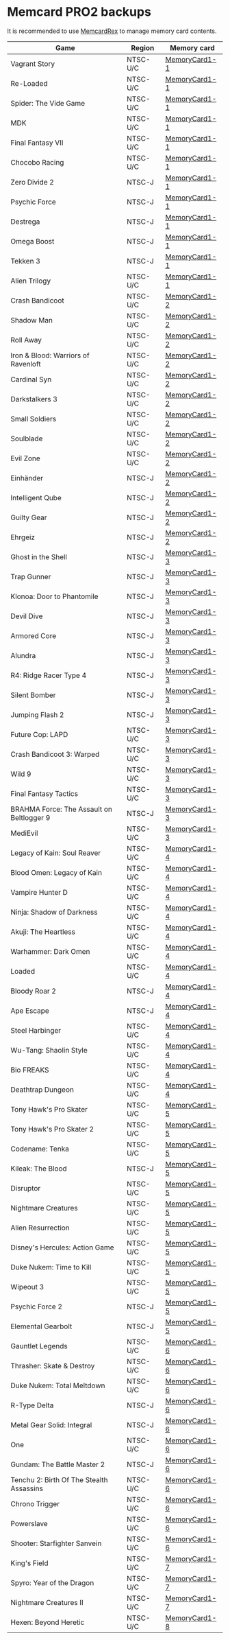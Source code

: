 # Memcard PRO2 backups

It is recommended to use [MemcardRex](https://github.com/ShendoXT/memcardrex) to manage memory card contents.

| Game | Region | Memory card |
| - | - | - |
| Vagrant Story | NTSC-U/C | [MemoryCard1-1](PS1/MemoryCard1/MemoryCard1-1.mcd) |
| Re-Loaded | NTSC-U/C | [MemoryCard1-1](PS1/MemoryCard1/MemoryCard1-1.mcd) |
| Spider: The Vide Game | NTSC-U/C | [MemoryCard1-1](PS1/MemoryCard1/MemoryCard1-1.mcd) |
| MDK | NTSC-U/C | [MemoryCard1-1](PS1/MemoryCard1/MemoryCard1-1.mcd) |
| Final Fantasy VII | NTSC-U/C | [MemoryCard1-1](PS1/MemoryCard1/MemoryCard1-1.mcd) |
| Chocobo Racing | NTSC-U/C | [MemoryCard1-1](PS1/MemoryCard1/MemoryCard1-1.mcd) |
| Zero Divide 2 | NTSC-J | [MemoryCard1-1](PS1/MemoryCard1/MemoryCard1-1.mcd) |
| Psychic Force | NTSC-J | [MemoryCard1-1](PS1/MemoryCard1/MemoryCard1-1.mcd) |
| Destrega | NTSC-J | [MemoryCard1-1](PS1/MemoryCard1/MemoryCard1-1.mcd) |
| Omega Boost | NTSC-J | [MemoryCard1-1](PS1/MemoryCard1/MemoryCard1-1.mcd) |
| Tekken 3 | NTSC-J | [MemoryCard1-1](PS1/MemoryCard1/MemoryCard1-1.mcd) |
| Alien Trilogy | NTSC-U/C | [MemoryCard1-1](PS1/MemoryCard1/MemoryCard1-1.mcd) |
| Crash Bandicoot | NTSC-U/C | [MemoryCard1-2](PS1/MemoryCard1/MemoryCard1-2.mcd) |
| Shadow Man | NTSC-U/C | [MemoryCard1-2](PS1/MemoryCard1/MemoryCard1-2.mcd) |
| Roll Away | NTSC-U/C | [MemoryCard1-2](PS1/MemoryCard1/MemoryCard1-2.mcd) |
| Iron & Blood: Warriors of Ravenloft | NTSC-U/C | [MemoryCard1-2](PS1/MemoryCard1/MemoryCard1-2.mcd) |
| Cardinal Syn | NTSC-U/C | [MemoryCard1-2](PS1/MemoryCard1/MemoryCard1-2.mcd) |
| Darkstalkers 3 | NTSC-U/C | [MemoryCard1-2](PS1/MemoryCard1/MemoryCard1-2.mcd) |
| Small Soldiers | NTSC-U/C | [MemoryCard1-2](PS1/MemoryCard1/MemoryCard1-2.mcd) |
| Soulblade | NTSC-U/C | [MemoryCard1-2](PS1/MemoryCard1/MemoryCard1-2.mcd) |
| Evil Zone | NTSC-U/C | [MemoryCard1-2](PS1/MemoryCard1/MemoryCard1-2.mcd) |
| Einhänder | NTSC-J | [MemoryCard1-2](PS1/MemoryCard1/MemoryCard1-2.mcd) |
| Intelligent Qube | NTSC-J | [MemoryCard1-2](PS1/MemoryCard1/MemoryCard1-2.mcd) |
| Guilty Gear | NTSC-J | [MemoryCard1-2](PS1/MemoryCard1/MemoryCard1-2.mcd) |
| Ehrgeiz | NTSC-J | [MemoryCard1-2](PS1/MemoryCard1/MemoryCard1-2.mcd) |
| Ghost in the Shell | NTSC-J | [MemoryCard1-3](PS1/MemoryCard1/MemoryCard1-3.mcd) |
| Trap Gunner | NTSC-J | [MemoryCard1-3](PS1/MemoryCard1/MemoryCard1-3.mcd) |
| Klonoa: Door to Phantomile | NTSC-J | [MemoryCard1-3](PS1/MemoryCard1/MemoryCard1-3.mcd) |
| Devil Dive | NTSC-J | [MemoryCard1-3](PS1/MemoryCard1/MemoryCard1-3.mcd) |
| Armored Core | NTSC-J | [MemoryCard1-3](PS1/MemoryCard1/MemoryCard1-3.mcd) |
| Alundra | NTSC-J | [MemoryCard1-3](PS1/MemoryCard1/MemoryCard1-3.mcd) |
| R4: Ridge Racer Type 4 | NTSC-J | [MemoryCard1-3](PS1/MemoryCard1/MemoryCard1-3.mcd) |
| Silent Bomber | NTSC-J | [MemoryCard1-3](PS1/MemoryCard1/MemoryCard1-3.mcd) |
| Jumping Flash 2 | NTSC-J | [MemoryCard1-3](PS1/MemoryCard1/MemoryCard1-3.mcd) |
| Future Cop: LAPD | NTSC-U/C | [MemoryCard1-3](PS1/MemoryCard1/MemoryCard1-3.mcd) |
| Crash Bandicoot 3: Warped | NTSC-U/C | [MemoryCard1-3](PS1/MemoryCard1/MemoryCard1-3.mcd) |
| Wild 9 | NTSC-U/C | [MemoryCard1-3](PS1/MemoryCard1/MemoryCard1-3.mcd) |
| Final Fantasy Tactics | NTSC-U/C | [MemoryCard1-3](PS1/MemoryCard1/MemoryCard1-3.mcd) |
| BRAHMA Force: The Assault on Beltlogger 9 | NTSC-J | [MemoryCard1-3](PS1/MemoryCard1/MemoryCard1-3.mcd) |
| MediEvil | NTSC-U/C | [MemoryCard1-3](PS1/MemoryCard1/MemoryCard1-3.mcd) |
| Legacy of Kain: Soul Reaver | NTSC-U/C | [MemoryCard1-4](PS1/MemoryCard1/MemoryCard1-4.mcd) |
| Blood Omen: Legacy of Kain | NTSC-U/C | [MemoryCard1-4](PS1/MemoryCard1/MemoryCard1-4.mcd) |
| Vampire Hunter D | NTSC-U/C | [MemoryCard1-4](PS1/MemoryCard1/MemoryCard1-4.mcd) |
| Ninja: Shadow of Darkness | NTSC-U/C | [MemoryCard1-4](PS1/MemoryCard1/MemoryCard1-4.mcd) |
| Akuji: The Heartless | NTSC-U/C | [MemoryCard1-4](PS1/MemoryCard1/MemoryCard1-4.mcd) |
| Warhammer: Dark Omen | NTSC-U/C | [MemoryCard1-4](PS1/MemoryCard1/MemoryCard1-4.mcd) |
| Loaded | NTSC-U/C | [MemoryCard1-4](PS1/MemoryCard1/MemoryCard1-4.mcd) |
| Bloody Roar 2 | NTSC-J | [MemoryCard1-4](PS1/MemoryCard1/MemoryCard1-4.mcd) |
| Ape Escape | NTSC-J | [MemoryCard1-4](PS1/MemoryCard1/MemoryCard1-4.mcd) |
| Steel Harbinger | NTSC-U/C | [MemoryCard1-4](PS1/MemoryCard1/MemoryCard1-4.mcd) |
| Wu-Tang: Shaolin Style | NTSC-U/C | [MemoryCard1-4](PS1/MemoryCard1/MemoryCard1-4.mcd) |
| Bio FREAKS | NTSC-U/C | [MemoryCard1-4](PS1/MemoryCard1/MemoryCard1-4.mcd) |
| Deathtrap Dungeon | NTSC-U/C | [MemoryCard1-4](PS1/MemoryCard1/MemoryCard1-4.mcd) |
| Tony Hawk's Pro Skater | NTSC-U/C | [MemoryCard1-5](PS1/MemoryCard1/MemoryCard1-5.mcd) |
| Tony Hawk's Pro Skater 2 | NTSC-U/C | [MemoryCard1-5](PS1/MemoryCard1/MemoryCard1-5.mcd) |
| Codename: Tenka | NTSC-U/C | [MemoryCard1-5](PS1/MemoryCard1/MemoryCard1-5.mcd) |
| Kileak: The Blood | NTSC-J | [MemoryCard1-5](PS1/MemoryCard1/MemoryCard1-5.mcd) |
| Disruptor | NTSC-U/C | [MemoryCard1-5](PS1/MemoryCard1/MemoryCard1-5.mcd) |
| Nightmare Creatures | NTSC-U/C | [MemoryCard1-5](PS1/MemoryCard1/MemoryCard1-5.mcd) |
| Alien Resurrection | NTSC-U/C | [MemoryCard1-5](PS1/MemoryCard1/MemoryCard1-5.mcd) |
| Disney's Hercules: Action Game | NTSC-U/C | [MemoryCard1-5](PS1/MemoryCard1/MemoryCard1-5.mcd) |
| Duke Nukem: Time to Kill | NTSC-U/C | [MemoryCard1-5](PS1/MemoryCard1/MemoryCard1-5.mcd) |
| Wipeout 3 | NTSC-U/C | [MemoryCard1-5](PS1/MemoryCard1/MemoryCard1-5.mcd) |
| Psychic Force 2 | NTSC-J | [MemoryCard1-5](PS1/MemoryCard1/MemoryCard1-5.mcd) |
| Elemental Gearbolt | NTSC-J | [MemoryCard1-5](PS1/MemoryCard1/MemoryCard1-5.mcd) |
| Gauntlet Legends | NTSC-U/C | [MemoryCard1-6](PS1/MemoryCard1/MemoryCard1-6.mcd) |
| Thrasher: Skate & Destroy | NTSC-U/C | [MemoryCard1-6](PS1/MemoryCard1/MemoryCard1-6.mcd) |
| Duke Nukem: Total Meltdown | NTSC-U/C | [MemoryCard1-6](PS1/MemoryCard1/MemoryCard1-6.mcd) |
| R-Type Delta | NTSC-J | [MemoryCard1-6](PS1/MemoryCard1/MemoryCard1-6.mcd) |
| Metal Gear Solid: Integral | NTSC-J | [MemoryCard1-6](PS1/MemoryCard1/MemoryCard1-6.mcd) |
| One | NTSC-U/C | [MemoryCard1-6](PS1/MemoryCard1/MemoryCard1-6.mcd) |
| Gundam: The Battle Master 2 | NTSC-J | [MemoryCard1-6](PS1/MemoryCard1/MemoryCard1-6.mcd) |
| Tenchu 2: Birth Of The Stealth Assassins | NTSC-U/C | [MemoryCard1-6](PS1/MemoryCard1/MemoryCard1-6.mcd) |
| Chrono Trigger | NTSC-U/C | [MemoryCard1-6](PS1/MemoryCard1/MemoryCard1-6.mcd) |
| Powerslave | NTSC-U/C | [MemoryCard1-6](PS1/MemoryCard1/MemoryCard1-6.mcd) |
| Shooter: Starfighter Sanvein | NTSC-U/C | [MemoryCard1-6](PS1/MemoryCard1/MemoryCard1-6.mcd) |
| King's Field | NTSC-U/C | [MemoryCard1-7](PS1/MemoryCard1/MemoryCard1-7.mcd) |
| Spyro: Year of the Dragon | NTSC-U/C | [MemoryCard1-7](PS1/MemoryCard1/MemoryCard1-7.mcd) |
| Nightmare Creatures II | NTSC-U/C | [MemoryCard1-7](PS1/MemoryCard1/MemoryCard1-7.mcd) |
| Hexen: Beyond Heretic | NTSC-U/C | [MemoryCard1-8](PS1/MemoryCard1/MemoryCard1-8.mcd) |